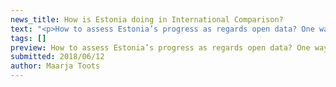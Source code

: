 ```yaml
---
news_title: How is Estonia doing in International Comparison?
text: "<p>How to assess Estonia’s progress as regards open data? One way to understand our position is to see what Estonia looks like in international comparison. Participation (and advancing) in international surveys and rankings is therefore one of the main activities of the <a href=\"https://opendata.riik.ee/en/blog/new-project-advance-open-data-estonia\" rel=\"nofollow\" class=\"ext\">ongoing project \"Advancing the Use of Open Data\"</a><span class=\"ext\"></span>.</p><p>This year, Estonia is taking part in three surveys where we have already participated before:</p><p><strong>European Data Portal (EDP) Landscaping Survey</strong></p><p>EDP evaluates countries’ progress in four aspects: open data policy framework, open data impact, national Open Data Portal (functions, usage activity, etc.), and open data quality. Data collection for the 2018 survey has already begun and the results should be available by the end of this year. Until then, those interested can take a look at the last year’s report: <a href=\"https://www.europeandataportal.eu/sites/default/files/edp_landscaping_insight_report_n3_2017.pdf\" rel=\"nofollow\" class=\"ext\">https://www.europeandataportal.eu/sites/default/files/edp_landscaping_insight_report_n3_2017.pdf</a><span class=\"ext\"></span></p><p><strong>OECD OURData Index on Open Government Data</strong></p> <p>Similarly to the EDP survey, the OECD index incorporates several different dimensions, from the general open data strategy and policy framework to the availability of specific open data sets. Data collection for this year’s survey should begin later this summer, more information on OECD’s approach can be found here: <a href=\"http://www.oecd.org/gov/digital-government/open-government-data.htm\" rel=\"nofollow\" class=\"ext\">http://www.oecd.org/gov/digital-government/open-government-data.htm</a><span class=\"ext\"></span></p><p><strong>Open Data Barometer</strong></p><p>The Open Data Barometer, curated by the <strong>World Wide Web Foundation</strong>, also takes a rather broad view on open data, examining open data policy and actual policy implementation, open data availability and accessibility, formats, licenses, etc. A special attention is devoted to measuring the availability of certain specific data (e.g. laws, national budget data, environmental data, public procurement, national statistics, etc.). More information: <a href=\"http://opendatabarometer.org/?_year=2016&amp;indicator=ODB\" rel=\"nofollow\" class=\"ext\">http://opendatabarometer.org/?_year=2016&amp;indicator=ODB</a><span class=\"ext\"></span></p><p>In addition to these three ’traditional’ surveys, Estonia strives to enter another survey this year – the <strong>Open Knowledge Foundation Network’s Open Data Index</strong>, which aims to give a thorough comparative overview of the availability and quality of specific open data sets in the participating countries. Datasets of particular interest include, for instance, data about national laws and draft legislation, government budget, public procurement, air and water quality, national maps, company register core data, etc.). More information on the barometer: <a href=\"http://global.survey.okfn.org/\" rel=\"nofollow\" class=\"ext\">http://global.survey.okfn.org/</a><span class=\"ext\"></span></p><p>So, how has Estonia done in all of those rankings so far?</p><p>Well, this is a longer story that we will tell you soon in a separate post!</p>"
tags: []
preview: How to assess Estonia’s progress as regards open data? One way to understand our position is to see what Estonia looks like in international comparison. Participation (and advancing) in international surveys and rankings is therefore one of the main activities of the ongoing project "Advancing the Use of Open Data.
submitted: 2018/06/12
author: Maarja Toots
---
```


